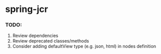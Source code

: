 # spring-jcr

### TODO:
1. Review dependencies
2. Review deprecated classes/methods
3. Consider adding defaultView type (e.g. json, html) in nodes definition
